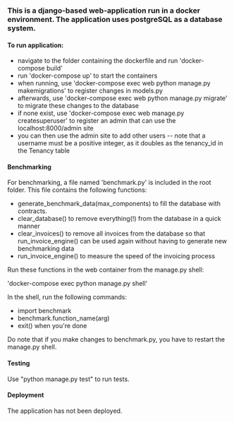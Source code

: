 ### This is a django-based web-application run in a docker environment. The application uses postgreSQL as a database system.

#### To run application:
 - navigate to the folder containing the dockerfile and run 'docker-compose build'
 - run 'docker-compose up' to start the containers
 - when running, use 'docker-compose exec web python manage.py makemigrations' to register changes in models.py
 - afterwards, use 'docker-compose exec web python manage.py migrate' to migrate these changes to the database
 - if none exist, use 'docker-compose exec web manage.py createsuperuser' to register an admin that can use the localhost:8000/admin site
 - you can then use the admin site to add other users -- note that a username must be a positive integer, as it doubles as the tenancy_id in the Tenancy table

#### Benchmarking
For benchmarking, a file named 'benchmark.py' is included in the root folder. This file contains the following functions:
- generate_benchmark_data(max_components) to fill the database with contracts.
- clear_database() to remove everything(!) from the database in a quick manner
- clear_invoices() to remove all invoices from the database so that run_invoice_engine() can be used again without having to generate new benchmarking data
- run_invoice_engine() to measure the speed of the invoicing process

Run these functions in the web container from the manage.py shell: 

'docker-compose exec python manage.py shell'

In the shell, run the following commands:
- import benchmark
- benchmark.function_name(arg)
- exit() when you're done

Do note that if you make changes to benchmark.py, you have to restart the manage.py shell.

#### Testing
Use "python manage.py test" to run tests.

#### Deployment
The application has not been deployed.

